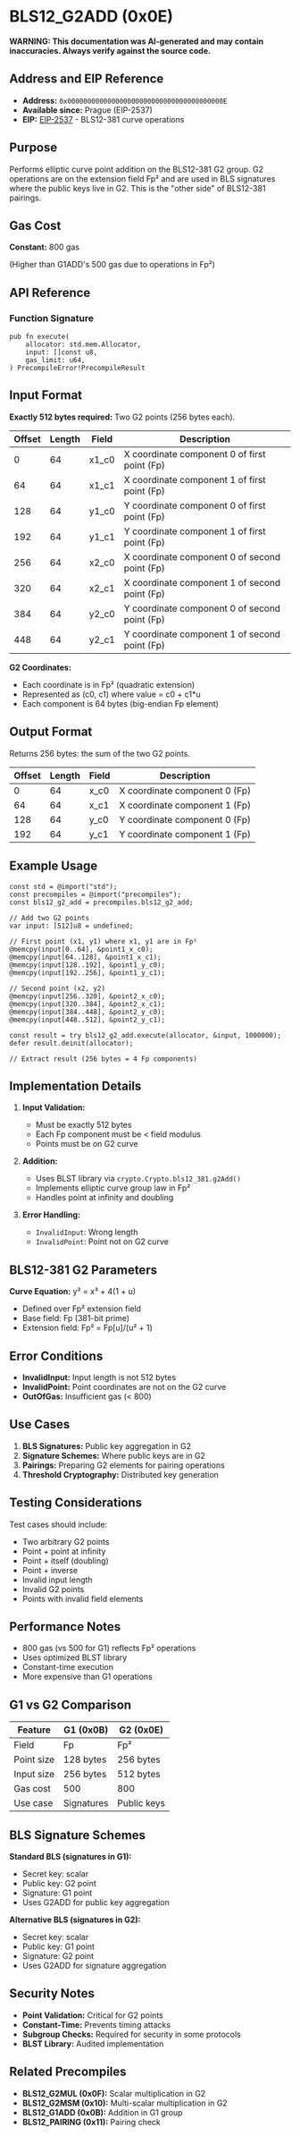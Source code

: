 # BLS12_G2ADD (0x0E)

**WARNING: This documentation was AI-generated and may contain inaccuracies. Always verify against the source code.**

## Address and EIP Reference

- **Address:** `0x000000000000000000000000000000000000000E`
- **Available since:** Prague (EIP-2537)
- **EIP:** [EIP-2537](https://eips.ethereum.org/EIPS/eip-2537) - BLS12-381 curve operations

## Purpose

Performs elliptic curve point addition on the BLS12-381 G2 group. G2 operations are on the extension field Fp² and are used in BLS signatures where the public keys live in G2. This is the "other side" of BLS12-381 pairings.

## Gas Cost

**Constant:** 800 gas

(Higher than G1ADD's 500 gas due to operations in Fp²)

## API Reference

### Function Signature

```zig
pub fn execute(
    allocator: std.mem.Allocator,
    input: []const u8,
    gas_limit: u64,
) PrecompileError!PrecompileResult
```

## Input Format

**Exactly 512 bytes required:** Two G2 points (256 bytes each).

| Offset | Length | Field | Description |
|--------|--------|-------|-------------|
| 0      | 64     | x1_c0 | X coordinate component 0 of first point (Fp) |
| 64     | 64     | x1_c1 | X coordinate component 1 of first point (Fp) |
| 128    | 64     | y1_c0 | Y coordinate component 0 of first point (Fp) |
| 192    | 64     | y1_c1 | Y coordinate component 1 of first point (Fp) |
| 256    | 64     | x2_c0 | X coordinate component 0 of second point (Fp) |
| 320    | 64     | x2_c1 | X coordinate component 1 of second point (Fp) |
| 384    | 64     | y2_c0 | Y coordinate component 0 of second point (Fp) |
| 448    | 64     | y2_c1 | Y coordinate component 1 of second point (Fp) |

**G2 Coordinates:**
- Each coordinate is in Fp² (quadratic extension)
- Represented as (c0, c1) where value = c0 + c1*u
- Each component is 64 bytes (big-endian Fp element)

## Output Format

Returns 256 bytes: the sum of the two G2 points.

| Offset | Length | Field | Description |
|--------|--------|-------|-------------|
| 0      | 64     | x_c0  | X coordinate component 0 (Fp) |
| 64     | 64     | x_c1  | X coordinate component 1 (Fp) |
| 128    | 64     | y_c0  | Y coordinate component 0 (Fp) |
| 192    | 64     | y_c1  | Y coordinate component 1 (Fp) |

## Example Usage

```zig
const std = @import("std");
const precompiles = @import("precompiles");
const bls12_g2_add = precompiles.bls12_g2_add;

// Add two G2 points
var input: [512]u8 = undefined;

// First point (x1, y1) where x1, y1 are in Fp²
@memcpy(input[0..64], &point1_x_c0);
@memcpy(input[64..128], &point1_x_c1);
@memcpy(input[128..192], &point1_y_c0);
@memcpy(input[192..256], &point1_y_c1);

// Second point (x2, y2)
@memcpy(input[256..320], &point2_x_c0);
@memcpy(input[320..384], &point2_x_c1);
@memcpy(input[384..448], &point2_y_c0);
@memcpy(input[448..512], &point2_y_c1);

const result = try bls12_g2_add.execute(allocator, &input, 1000000);
defer result.deinit(allocator);

// Extract result (256 bytes = 4 Fp components)
```

## Implementation Details

1. **Input Validation:**
   - Must be exactly 512 bytes
   - Each Fp component must be < field modulus
   - Points must be on G2 curve

2. **Addition:**
   - Uses BLST library via `crypto.Crypto.bls12_381.g2Add()`
   - Implements elliptic curve group law in Fp²
   - Handles point at infinity and doubling

3. **Error Handling:**
   - `InvalidInput`: Wrong length
   - `InvalidPoint`: Point not on G2 curve

## BLS12-381 G2 Parameters

**Curve Equation:** y² = x³ + 4(1 + u)
- Defined over Fp² extension field
- Base field: Fp (381-bit prime)
- Extension field: Fp² = Fp[u]/(u² + 1)

## Error Conditions

- **InvalidInput:** Input length is not 512 bytes
- **InvalidPoint:** Point coordinates are not on the G2 curve
- **OutOfGas:** Insufficient gas (< 800)

## Use Cases

1. **BLS Signatures:** Public key aggregation in G2
2. **Signature Schemes:** Where public keys are in G2
3. **Pairings:** Preparing G2 elements for pairing operations
4. **Threshold Cryptography:** Distributed key generation

## Testing Considerations

Test cases should include:
- Two arbitrary G2 points
- Point + point at infinity
- Point + itself (doubling)
- Point + inverse
- Invalid input length
- Invalid G2 points
- Points with invalid field elements

## Performance Notes

- 800 gas (vs 500 for G1) reflects Fp² operations
- Uses optimized BLST library
- Constant-time execution
- More expensive than G1 operations

## G1 vs G2 Comparison

| Feature          | G1 (0x0B)    | G2 (0x0E)    |
|------------------|--------------|--------------|
| Field            | Fp           | Fp²          |
| Point size       | 128 bytes    | 256 bytes    |
| Input size       | 256 bytes    | 512 bytes    |
| Gas cost         | 500          | 800          |
| Use case         | Signatures   | Public keys  |

## BLS Signature Schemes

**Standard BLS (signatures in G1):**
- Secret key: scalar
- Public key: G2 point
- Signature: G1 point
- Uses G2ADD for public key aggregation

**Alternative BLS (signatures in G2):**
- Secret key: scalar
- Public key: G1 point
- Signature: G2 point
- Uses G2ADD for signature aggregation

## Security Notes

- **Point Validation:** Critical for G2 points
- **Constant-Time:** Prevents timing attacks
- **Subgroup Checks:** Required for security in some protocols
- **BLST Library:** Audited implementation

## Related Precompiles

- **BLS12_G2MUL (0x0F):** Scalar multiplication in G2
- **BLS12_G2MSM (0x10):** Multi-scalar multiplication in G2
- **BLS12_G1ADD (0x0B):** Addition in G1 group
- **BLS12_PAIRING (0x11):** Pairing check
